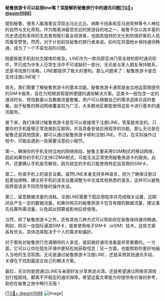 **秘鲁旅游卡可以註冊line嗎？深度解析秘鲁旅行中的通讯问题[[TG💪+ @esim1088](https://t.me/s/esim1088)]**

提到秘鲁，很多人脑海里会浮现出马丘比丘、纳斯卡线条和亚马逊雨林等令人神往的自然与文化奇观。作为南美洲最受欢迎的旅游目的地之一，秘鲁不仅以其丰富的历史遗迹和多样的生态景观吸引着全球游客，也因其独特的文化和热情好客的人民而备受赞誉。然而，对于计划前往秘鲁的旅行者来说，如何在异国他乡保持通讯畅通，成为了一个不容忽视的问题。

随着智能手机和社交媒体的普及，LINE作为一款风靡亚洲乃至全球的即时通讯软件，早已成为许多人日常生活中不可或缺的一部分。无论是与家人朋友保持联系，还是寻找旅行攻略，LINE都提供了极大的便利。那么问题来了：秘鲁旅游卡是否支持注册LINE呢？

首先，我们需要了解秘鲁旅游卡的基本功能。秘鲁旅游卡通常是由当地运营商提供的SIM卡服务，旨在为短期游客提供便捷的通信解决方案。这类卡一般包含一定的通话时长、短信数量以及数据流量套餐，用户可以根据自己的需求选择合适的套餐。由于秘鲁的移动网络覆盖较为广泛，大多数地区都能使用这些卡进行基本的通讯服务。

接下来，我们来探讨秘鲁旅游卡是否可以直接用于注册LINE。答案是肯定的。只要你的手机能够正常连接到互联网，并且具备安装应用程序的功能，那么无论是在秘鲁还是其他国家，都可以通过秘鲁旅游卡顺利注册LINE。不过，在实际操作过程中，可能会遇到一些需要注意的小细节。

第一，确保你的手机支持当地的网络频段。秘鲁主要采用GSM制式的移动网络，因此如果你的手机只支持CDMA制式，可能无法正常使用秘鲁旅游卡的服务。此外，还要确认手机是否解锁，因为锁定的手机只能使用特定运营商的SIM卡。

第二，检查手机上的语言设置。虽然LINE本身支持多种语言，但为了确保注册过程更加顺畅，建议将手机的语言设置调整为中文或其他熟悉的语言。这样可以避免因界面语言不同而导致的操作失误。

第三，留意数据流量的消耗。注册LINE需要下载应用程序并完成相关设置，这期间会产生一定的数据流量。如果你购买的秘鲁旅游卡包含有限的数据流量，建议事先估算所需流量，以免超出预算或影响后续使用。

当然，除了秘鲁旅游卡之外，还有其他几种方式可以帮助你在秘鲁保持通讯畅通。例如，购买一张国际漫游SIM卡，或者使用电子SIM卡（eSIM）技术。这些方案各有优劣，具体选择取决于个人的需求和偏好。

对于那些对秘鲁旅行充满期待的人来说，提前做好通讯准备是非常重要的。一方面，它可以让你在陌生环境中更轻松地获取信息；另一方面，也能帮助你更好地融入当地的生活氛围。无论是通过秘鲁旅游卡注册LINE，还是采用其他通讯手段，关键在于找到最适合自己的解决方案。

最后，无论你是想通过LINE与亲朋好友分享旅途点滴，还是希望通过网络资源规划行程路线，都离不开稳定的通讯保障。希望这篇文章能为你提供有价值的参考，助你在秘鲁之旅中畅行无阻！

[[TG💪+ @esim1088](https://t.me/s/esim1088) ![Image](https://i.postimg.cc/4NQfJmqS/Snipaste-2025-05-13-00-14-12.png)]